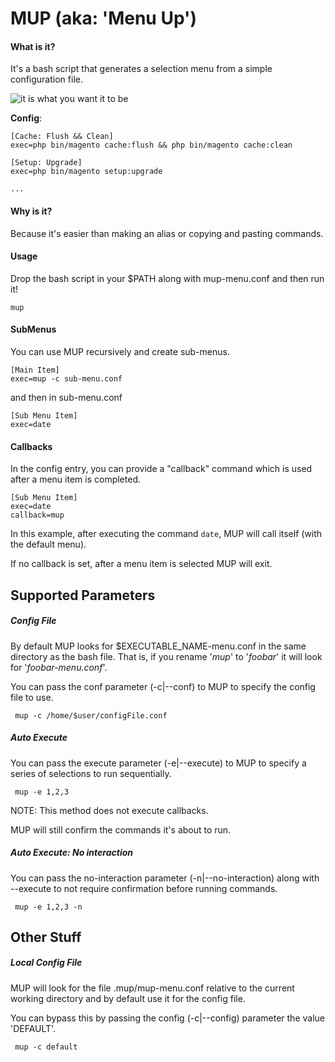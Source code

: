 # **MUP (aka: 'Menu Up')**
#### **What is it?**
It's a bash script that generates a selection menu from a simple configuration file.

![it is what you want it to be](https://i.imgur.com/fVhS4Rt.png)

**Config**: 
```
[Cache: Flush && Clean]
exec=php bin/magento cache:flush && php bin/magento cache:clean

[Setup: Upgrade]
exec=php bin/magento setup:upgrade

...
```

#### **Why is it?**

Because it's easier than making an alias or copying and pasting commands.

#### **Usage**

Drop the bash script in your $PATH along with mup-menu.conf and then run it! 

```
mup
```

#### **SubMenus**
You can use MUP recursively and create sub-menus.
```
[Main Item]
exec=mup -c sub-menu.conf
```

and then in sub-menu.conf

```
[Sub Menu Item]
exec=date
```

#### **Callbacks**

In the config entry, you can provide a "callback" command which is used after a menu item is completed.

```
[Sub Menu Item]
exec=date
callback=mup
```
In this example, after executing the command `date`, MUP will call itself (with the default menu). 

If no callback is set, after a menu item is selected MUP will exit. 

## **Supported Parameters**

##### **Config File**

By default MUP looks for $EXECUTABLE_NAME-menu.conf in the same directory as the bash file.  That is, if you rename '*mup*' to '*foobar*' it will look for '*foobar-menu.conf*'. 

You can pass the conf parameter (-c|--conf) to MUP to specify the config file to use.  

``` mup -c /home/$user/configFile.conf``` 

##### **Auto Execute**

You can pass the execute parameter (-e|--execute) to MUP to specify a series of selections to run sequentially.

``` mup -e 1,2,3```

NOTE: This method does not execute callbacks.

MUP will still confirm the commands it's about to run.

##### **Auto Execute: No interaction**

You can pass the no-interaction parameter (-n|--no-interaction) along with --execute to not require confirmation before running commands.

``` mup -e 1,2,3 -n```

## **Other Stuff**

##### **Local Config File**

MUP will look for the file .mup/mup-menu.conf relative to the current working directory and by default use it for the config file.

You can bypass this by passing the config (-c|--config) parameter the value 'DEFAULT'.

``` mup -c default```